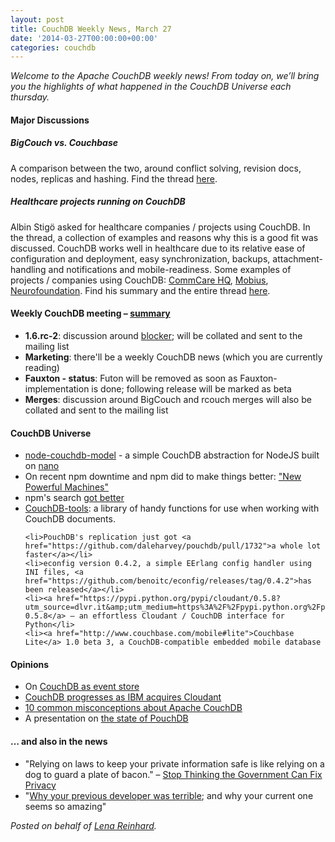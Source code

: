 ```yaml
---
layout: post
title: CouchDB Weekly News, March 27
date: '2014-03-27T00:00:00+00:00'
categories: couchdb
---
```

<em>Welcome to the Apache CouchDB weekly news! From today on, we’ll bring you the highlights of what happened in the CouchDB Universe each thursday. </em>

<h4>Major Discussions</h4>

<h5>BigCouch vs. Couchbase</h5>

A comparison between the two, around conflict solving, revision docs, nodes, replicas and hashing. Find the thread <a href="http://markmail.org/search/?q=Bigcouch+vs+couchbase+list%3Aorg.apache.couchdb.user#query:Bigcouch%20vs%20couchbase%20list%3Aorg.apache.couchdb.user%20date%3A201403%20order%3Adate-backward+page:1+mid:jwnvnmoiz2fi7km4+state:results">here</a>.

<h5>Healthcare projects running on CouchDB</h5>

Albin Stigö asked for healthcare companies / projects using CouchDB. In the thread, a collection of examples and reasons why this is a good fit was discussed. CouchDB works well in healthcare due to its relative ease of configuration and deployment, easy synchronization, backups, attachment-handling and notifications and mobile-readiness. Some examples of projects / companies using CouchDB: <a href="http://www.commcarehq.org/home/">CommCare HQ</a>, <a href="http://www.mobiusmed.com/">Mobius</a>, <a href="http://neurofoundation.in">Neurofoundation</a>. Find his summary and the entire thread <a href="http://markmail.org/search/?q=healthcare+projects+running+on+couched#query:healthcare%20projects%20running%20on%20couched%20list%3Aorg.apache.couchdb.user%20order%3Adate-backward+page:1+mid:wi73qse4jq35hai5+state:results">here</a>.

<h4>Weekly CouchDB meeting – <a href="http://markmail.org/message/7fzg2cqrapdpupqa">summary</a></h4>

<ul>
	<li><strong>1.6.rc-2</strong>: discussion around <a href="https://issues.apache.org/jira/browse/COUCHDB-1986">blocker</a>; will be collated and sent to the mailing list</li>
	<li><strong>Marketing</strong>: there'll be a weekly CouchDB news (which you are currently reading)</li>
	<li><strong>Fauxton - status</strong>: Futon will be removed as soon as Fauxton-implementation is done; following release will be marked as beta</li>
	<li><strong>Merges</strong>: discussion around BigCouch and rcouch merges will also be collated and sent to the mailing list</li>
</ul>

<h4>CouchDB Universe</h4>

<ul>
	<li><a href="https://github.com/sevcsik/node-couchdb-model">node-couchdb-model</a> - a simple CouchDB abstraction for NodeJS built on <a href="https://github.com/dscape/nano">nano</a></li>
	<li>On recent npm downtime and npm did to make things better: <a href="http://blog.npmjs.org/post/80729916680/new-powerful-machines">"New Powerful Machines" </a></li>
	<li>npm's search <a href="http://blog.npmjs.org/post/80789086446/nicer-perusal-method">got better</a></li>
	<li><a href="https://www.npmjs.org/package/couchdb-tools">CouchDB-tools</a>: a library of handy functions for use when working with CouchDB documents.</li>

	<li>PouchDB's replication just got <a href="https://github.com/daleharvey/pouchdb/pull/1732">a whole lot faster</a></li>
	<li>econfig version 0.4.2, a simple EErlang config handler using INI files, <a href="https://github.com/benoitc/econfig/releases/tag/0.4.2">has been released</a></li>
	<li><a href="https://pypi.python.org/pypi/cloudant/0.5.8?utm_source=dlvr.it&amp;utm_medium=https%3A%2F%2Fpypi.python.org%2Fpypi%3F%253Aaction%3Drss">cloudant 0.5.8</a> – an effortless Cloudant / CouchDB interface for Python</li>
	<li><a href="http://www.couchbase.com/mobile#lite">Couchbase Lite</a> 1.0 beta 3, a CouchDB-compatible embedded mobile database
</ul>

<h4>Opinions</h4>

<ul>
	<li>On <a href="http://jensrantil.github.io/a-follow-up-on-couchdb-as-event-store.html">CouchDB as event store</a></li>
	<li><a href="http://www.infoq.com/news/2014/03/CouchDB-IBM-Acquires-Cloudant">CouchDB progresses as IBM acquires Cloudant</a></li>
	<li><a href="https://speakerdeck.com/wohali/10-common-misconceptions-about-apache-couchdb">10 common misconceptions about Apache CouchDB</a></li>
	<li>A presentation on <a href="http://calvinmetcalf.github.io/pouch-pres/#0">the state of PouchDB</a></li>
</ul>

<h4>… and also in the news</h4>

<ul>
	<li>"Relying on laws to keep your private information safe is like relying on a dog to guard a plate of bacon." – <a href="https://medium.com/political-jargon/ed6c276ae808">Stop Thinking the Government Can Fix Privacy</a></li>
	<li>"<a href="https://medium.com/p/506a06ae35ea">Why your previous developer was terrible</a>; and why your current one seems so amazing"</li>
</ul>

<em>Posted on behalf of <a href="https://twitter.com/ffffux">Lena Reinhard</a>.</em>
